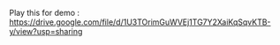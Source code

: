 Play this for demo : https://drive.google.com/file/d/1U3TOrimGuWVEj1TG7Y2XaiKqSqvKTB-y/view?usp=sharing
